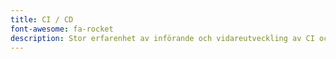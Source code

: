 ```yaml
---
title: CI / CD
font-awesome: fa-rocket
description: Stor erfarenhet av införande och vidareutveckling av CI och CD. Expert inom Jenkins (Pipelines), Bamboo och även erfaren inom TeamCity.
---
```

